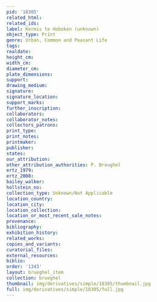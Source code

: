 ```yaml
---
pid: '18305'
related_html: 
related_ids: 
label: Kermis te Hoboken (unknown)
object_type: Print
genre: Urban, Common and Peasant Life
tags: 
realdate: 
height_cm: 
width_cm: 
diameter_cm: 
plate_dimensions: 
support: 
drawing_medium: 
signature: 
signature_location: 
support_marks: 
further_inscription: 
collaborators: 
collaborator_notes: 
collectors_patrons: 
print_type: 
print_notes: 
printmaker: 
publisher: 
states: 
our_attribution: 
other_attribution_authorities: P. Breughel
ertz_1979: 
ertz_2008: 
bailey_walker: 
hollstein_no: 
collection_type: Unknown/Not Applicable
location_country: 
location_city: 
location_collection: 
location_or_most_recent_sale_notes: 
provenance: 
bibliography: 
exhibition_history: 
related_works: 
copies_and_variants: 
curatorial_files: 
external_resources: 
biblio: 
order: '1343'
layout: brueghel_item
collection: brueghel
thumbnail: img/derivatives/simple/18305/thumbnail.jpg
full: img/derivatives/simple/18305/full.jpg
---
```

